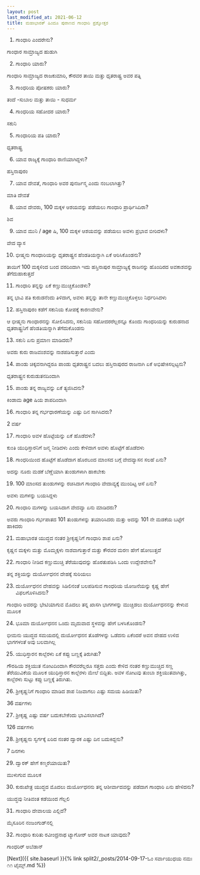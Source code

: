```yaml
---
layout: post
last_modified_at: 2021-06-12
title: ಮಹಾಭಾರತ್ ಹಿಂದೂ ಪುರಾಣದ ಗಾಂಧಾರಿ ಪ್ರಶ್ನೋತ್ತರ
---
```


1) ಗಾಂಧಾರಿ ಎಂದರೇನು?

ಗಾಂಧಾರ ಸಾಮ್ರಾಜ್ಯದ ಹುಡುಗಿ

2) ಗಾಂಧಾರಿ ಯಾರು?

ಗಾಂಧಾರಿ ಸಾಮ್ರಾಜ್ಯದ ರಾಜಕುಮಾರಿ, ಕೌರವರ ತಾಯಿ ಮತ್ತು ಧೃತರಾಷ್ಟ್ರ ಅವರ ಪತ್ನಿ


3) ಗಾಂಧರಿಯ ಪೋಷಕರು ಯಾರು?

ತಂದೆ -ಸುಬಾಲ ಮತ್ತು ತಾಯಿ - ಸುಧರ್ಮ

4) ಗಾಂಧರಿಯ ಸಹೋದರ ಯಾರು?

ಸಕುನಿ

5) ಗಾಂಧಾರಿಯ ಪತಿ ಯಾರು?

ಧೃತರಾಷ್ಟ್ರ

6) ಯಾವ ರಾಜ್ಯಕ್ಕೆ ಗಾಂಧಾರಿ ರಾಣಿಯಾಗಿದ್ದಳು?

ಹಸ್ತಿನಾಪುರಂ

7) ಯಾವ ದೇವತೆ, ಗಾಂಧಾರಿ ಅವರ ಪುನರ್ಜನ್ಮ ಎಂದು ನಂಬಲಾಗಿತ್ತು?

ಮಾತಿ ದೇವತೆ

 
8) ಯಾವ ದೇವರು, 100 ಮಕ್ಕಳ ಆಶಯವನ್ನು ಪಡೆಯಲು ಗಾಂಧಾರಿ ಪ್ರಾರ್ಥಿಸಿದಿರಾ?

ಶಿವ

9) ಯಾವ ಮುನಿ / age ಷಿ, 100 ಮಕ್ಕಳ ಆಶಯವನ್ನು ಪಡೆಯಲು ಅವಳು ಪ್ರಭಾವ ಬೀರಿದಳು?

ವೇದ ವ್ಯಾಸ

10) ಭೀಷ್ಮನು ಗಾಂಧಾರಿಯನ್ನು ಧೃತರಾಷ್ಟ್ರನ ಹೆಂಡತಿಯನ್ನಾಗಿ ಏಕೆ ಆರಿಸಿಕೊಂಡನು?

ತಾಯಿಗೆ 100 ಮಕ್ಕಳಿಂದ ಬಂದ ವರದಿಂದಾಗಿ ಇದು ಹಸ್ತಿನಾಪುರ ಸಾಮ್ರಾಜ್ಯಕ್ಕೆ ರಾಜನನ್ನು ಹೊಂದಿರದ ಅವಕಾಶವನ್ನು ತೆಗೆದುಹಾಕುತ್ತದೆ

11) ಗಾಂಧಾರಿ ತನ್ನನ್ನು ಏಕೆ ಕಣ್ಣುಮುಚ್ಚಿಕೊಂಡಳು?

ತನ್ನ ಭಾವಿ ಪತಿ ಕುರುಡನೆಂದು ತಿಳಿದಾಗ, ಅವಳು ತನ್ನನ್ನು ತಾನೇ ಕಣ್ಣುಮುಚ್ಚಿಕೊಳ್ಳಲು ನಿರ್ಧರಿಸಿದಳು

12) ಹಸ್ತಿನಾಪುರಂ ಕಡೆಗೆ ಸಕುನಿಯ ಕೋಪಕ್ಕೆ ಕಾರಣವೇನು?

ಆ ಭೀಷ್ಮನು ಗಾಂಧಾರನನ್ನು ಸೋಲಿಸಿದನು, ಸಕುನಿಯ ಸಹೋದರರೆಲ್ಲರನ್ನೂ ಕೊಂದು ಗಾಂಧರಿಯನ್ನು ಕುರುಡನಾದ ಧೃತರಾಷ್ಟ್ರನಿಗೆ ಹೆಂಡತಿಯನ್ನಾಗಿ ತೆಗೆದುಕೊಂಡನು

13) ಸಕುನಿ ಏನು ಪ್ರಮಾಣ ಮಾಡಿದರು?

ಅವರು ಕುರು ರಾಜವಂಶವನ್ನು ನಾಶಪಡಿಸುತ್ತಾರೆ ಎಂದು

14) ಪಾಂಡು ಚಿಕ್ಕವನಾಗಿದ್ದರೂ ಪಾಂಡು ಧೃತರಾಷ್ಟ್ರನ ಬದಲು ಹಸ್ತಿನಾಪುರದ ರಾಜನಾಗಿ ಏಕೆ ಅಭಿಷೇಕಿಸಲ್ಪಟ್ಟನು?

ಧೃತರಾಷ್ಟ್ರನ ಕುರುಡುತನದಿಂದಾಗಿ

15) ಪಾಂಡು ತನ್ನ ರಾಜ್ಯವನ್ನು ಏಕೆ ತ್ಯಜಿಸಿದನು?

 ಕಿಂಡಾಮ age ಷಿಯ ಶಾಪದಿಂದಾಗಿ

16) ಗಾಂಧಾರಿ ತನ್ನ ಗರ್ಭಧಾರಣೆಯನ್ನು ಎಷ್ಟು ದಿನ ಸಾಗಿಸಿದರು?

2 ವರ್ಷ

17) ಗಾಂಧಾರಿ ಅವಳ ಹೊಟ್ಟೆಯನ್ನು ಏಕೆ ಹೊಡೆದಳು?

ಕುಂತಿ ಯುಧಿಸ್ತಾರನಿಗೆ ಜನ್ಮ ನೀಡಿದಳು ಎಂದು ಕೇಳಿದಾಗ ಅವಳು ಹೊಟ್ಟೆಗೆ ಹೊಡೆದಳು

18) ಗಾಂಧರಿಯಿಂದ ಹೊಟ್ಟೆಗೆ ಹೊಡೆದಾಗ ಹೊರಬಂದ ಮಾಂಸದ ಬಗ್ಗೆ ವೇದವ್ಯಾಸನ ಸಲಹೆ ಏನು?

ಅದನ್ನು ನೂರು ಮಡಕೆ ಬೆಣ್ಣೆಯಾಗಿ ತುಂಡುಗಳಾಗಿ ಹಾಕಬೇಕು

19) 100 ಮಾಂಸದ ತುಂಡುಗಳನ್ನು ರಚಿಸಿದಾಗ ಗಾಂಧಾರಿ ವೇದಾವ್ಯಕ್ಕೆ ಮುಂದಿಟ್ಟ ಆಸೆ ಏನು?

ಅವಳು ಮಗಳನ್ನು ಬಯಸಿದ್ದಳು

20) ಗಾಂಧಾರಿ ಮಗಳನ್ನು ಬಯಸಿದಾಗ ವೇದವ್ಯಾ ಏನು ಮಾಡಿದರು?

ಅವರು ಗಾಂಧಾರಿ ಗರ್ಭಪಾತದ 101 ತುಂಡುಗಳನ್ನು ತಯಾರಿಸಿದರು ಮತ್ತು ಅದನ್ನು 101 ನೇ ಮಡಕೆಯ ಬಟ್ಟೆಗೆ ಹಾಕಿದರು

21) ಮಹಾಭಾರತ ಯುದ್ಧದ ನಂತರ ಶ್ರೀಕೃಷ್ಣನಿಗೆ ಗಾಂಧಾರಿ ಶಾಪ ಏನು?

ಕೃಷ್ಣನ ಮಕ್ಕಳು ಮತ್ತು ಮೊಮ್ಮಕ್ಕಳು ನಾಶವಾಗುತ್ತಾರೆ ಮತ್ತು ಕೌರವರ ಮರಣ ಹೇಗೆ ಹೋಲುತ್ತದೆ

22) ಗಾಂಧಾರಿ ನೀಡಿದ ಕಣ್ಣುಮುಚ್ಚಿ ತೆರೆಯುವುದನ್ನು ಹೊರತುಪಡಿಸಿ ಒಂದು ಉದ್ದೇಶವೇನು?

ತನ್ನ ಶಕ್ತಿಯನ್ನು ದುರ್ಯೋಧನನ ದೇಹಕ್ಕೆ ಸುರಿಯಲು

23) ದುರ್ಯೋಧನನ ದೇಹವನ್ನು ಸಿಡಿಲಿನಂತೆ ಬಲಪಡಿಸುವ ಗಾಂಧರಿಯ ಯೋಜನೆಯನ್ನು ಕೃಷ್ಣ ಹೇಗೆ ವಿಫಲಗೊಳಿಸಿದನು?

ಗಾಂಧಾರಿ ಅವರನ್ನು ಭೇಟಿಯಾಗುವ ಮೊದಲು ತನ್ನ ಖಾಸಗಿ ಭಾಗಗಳನ್ನು ಮುಚ್ಚಿಡಲು ದುರ್ಯೋಧನನನ್ನು ಕೇಳುವ ಮೂಲಕ

24) ಭೂಮಾ ದುರ್ಯೋಧನನ ಒಂದು ಮೃದುವಾದ ಸ್ಥಳವನ್ನು ಹೇಗೆ ಬಳಸಿಕೊಂಡನು?

ಭೀಮನು ಯುದ್ಧದ ಸಮಯದಲ್ಲಿ ದುರ್ಯೋಧನನ ತೊಡೆಗಳನ್ನು ಒಡೆದನು ಏಕೆಂದರೆ ಅವನ ದೇಹದ ಉಳಿದ ಭಾಗಗಳಂತೆ ಅವು ಬಲವಾಗಿಲ್ಲ

25) ಯುಧಿಸ್ತಾರನ ಕಾಲ್ಬೆರಳು ಏಕೆ ಕಪ್ಪು ಬಣ್ಣಕ್ಕೆ ತಿರುಗಿತು?

ಗೌರಹಿಯ ಶಕ್ತಿಯುತ ನೋಟದಿಂದಾಗಿ ಕೌರವರೆಲ್ಲರೂ ಸತ್ತರು ಎಂದು ಕೇಳಿದ ನಂತರ ಕಣ್ಣುಮುಚ್ಚಿದ ಸಣ್ಣ ತೆರೆಯುವಿಕೆಯ ಮೂಲಕ ಯುಧಿಸ್ತಾರನ ಕಾಲ್ಬೆರಳು ಮೇಲೆ ಬಿದ್ದಿತು. ಅವಳ ನೋಟವು ತುಂಬಾ ಶಕ್ತಿಯುತವಾಗಿತ್ತು, ಕಾಲ್ಬೆರಳು ಸುಟ್ಟು ಕಪ್ಪು ಬಣ್ಣಕ್ಕೆ ತಿರುಗಿತು.

26) ಶ್ರೀಕೃಷ್ಣನಿಗೆ ಗಾಂಧಾರಿ ಮಾಡಿದ ಶಾಪ ನಿಜವಾಗಲು ಎಷ್ಟು ಸಮಯ ಹಿಡಿಯಿತು?

36 ವರ್ಷಗಳು

27) ಶ್ರೀಕೃಷ್ಣ ಎಷ್ಟು ವರ್ಷ ಬದುಕಬೇಕೆಂದು ಭಾವಿಸಲಾಗಿದೆ?

126 ವರ್ಷಗಳು

28) ಶ್ರೀಕೃಷ್ಣನು ಸ್ವರ್ಗಕ್ಕೆ ಏರಿದ ನಂತರ ದ್ವಾರಕ ಎಷ್ಟು ದಿನ ಬದುಕಿದ್ದನು?

7 ದಿನಗಳು

29) ದ್ವಾರಕ್ ಹೇಗೆ ಕಣ್ಮರೆಯಾಯಿತು?

ಮುಳುಗುವ ಮೂಲಕ

30) ಕುರುಖೇತ್ರ ಯುದ್ಧದ ಮೊದಲು ದುರ್ಯೋಧನನು ತನ್ನ ಆಶೀರ್ವಾದವನ್ನು ಪಡೆದಾಗ ಗಾಂಧಾರಿ ಏನು ಹೇಳಿದನು?

ಯುದ್ಧವು ನೀತಿವಂತ ಕಡೆಯಿಂದ ಗೆಲ್ಲಲಿ

31) ಗಾಂಧಾರಿ ದೇವಾಲಯ ಎಲ್ಲಿದೆ?

ಮೈಸೂರಿನ ನಂಜಂಗುಡ್‌ನಲ್ಲಿ

32) ಗಾಂಧಾರಿ ಕುರಿತು ರವೀಂದ್ರನಾಥ ಟ್ಯಾಗೋರ್ ಅವರ ನಾಟಕ ಯಾವುದು?

ಗಾಂಧರಿರ್ ಅಬೆಡಾನ್

[Next]({{ site.baseurl }}{% link  split2/_posts/2014-09-17-ಓಂ ಸರ್ವಾಯುಧಯ ನಮಃ ೧೧ ಟೈಮ್ಸ್.md %})
